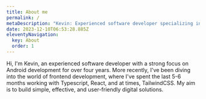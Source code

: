 ```yaml
---
title: About me
permalink: /
metaDescription: "Kevin: Experienced software developer specializing in Android and frontend development with Typescript, React, and TailwindCSS. Dedicated to crafting efficient, user-friendly digital solutions."
date: 2023-12-10T06:53:28.885Z
eleventyNavigation:
  key: About
  order: 1
---
```

Hi, I'm Kevin, an experienced software developer with a strong focus on Android development for over four years. More recently, I've been diving into the world of frontend development, where I've spent the last 5-6 months working with Typescript, React, and at times, TailwindCSS. My aim is to build simple, effective, and user-friendly digital solutions.